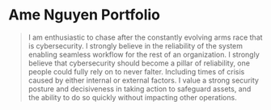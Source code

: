 # Ame Nguyen Portfolio

> I am enthusiastic to chase after the constantly evolving arms race that is cybersecurity. I strongly believe in the reliability of the system enabling seamless workflow for the rest of an organization. I strongly believe that cybersecurity should become a pillar of reliability, one people could fully rely on to never falter. Including times of crisis caused by either internal or external factors. I value a strong security posture and decisiveness in taking action to safeguard assets, and the ability to do so quickly without impacting other operations.
